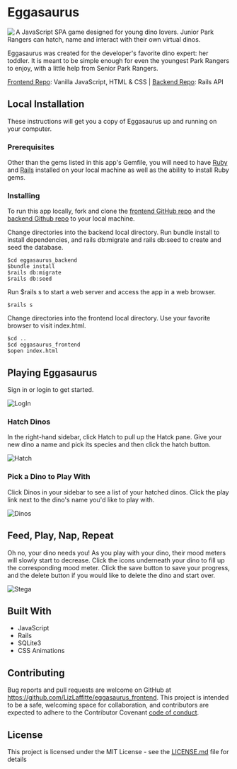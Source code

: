 # Eggasaurus 
<img src="https://user-images.githubusercontent.com/52801558/95231836-ad2e8b00-07d1-11eb-806c-f8d0fc751299.PNG" align="left" />A JavaScript SPA game designed for young dino lovers. Junior Park Rangers can hatch, name and interact with their own virtual dinos.

Eggasaurus was created for the developer's favorite dino expert: her toddler. It is meant to be simple enough for even the youngest Park Rangers to enjoy, with a little help from Senior Park Rangers.


[Frontend Repo](https://github.com/LizLaffitte/eggasaurus_frontend): Vanilla JavaScript, HTML & CSS | [Backend Repo](https://github.com/LizLaffitte/eggasaurus_backend): Rails API

## Local Installation

These instructions will get you a copy of Eggasaurus up and running on your computer.

### Prerequisites

Other than the gems listed in this app's Gemfile, you will need to have [Ruby](https://www.ruby-lang.org/en/downloads/) and [Rails](https://guides.rubyonrails.org/v5.0/getting_started.html) installed on your local machine as well as the ability to install Ruby gems.

### Installing

To run this app locally, fork and clone the [frontend GitHub repo](https://github.com/LizLaffitte/eggasaurus_frontend) and the [backend Github repo](https://github.com/LizLaffitte/eggasaurus_backend) to your local machine. 

Change directories into the backend local directory. Run bundle install to install dependencies, and rails db:migrate and rails db:seed to create and seed the database. 
```
$cd eggasaurus_backend
$bundle install
$rails db:migrate
$rails db:seed
```

Run $rails s to start a web server and access the app in a web browser. 
```
$rails s
```

Change directories into the frontend local directory. Use your favorite browser to visit index.html.

```
$cd ..
$cd eggasaurus_frontend
$open index.html
```

## Playing Eggasaurus


Sign in or login to get started.

![LogIn](https://user-images.githubusercontent.com/52801558/95231911-cb948680-07d1-11eb-9f9b-1568b358940a.PNG)

### Hatch Dinos
In the right-hand sidebar, click Hatch to pull up the Hatck pane. Give your new dino a name and pick its species and then click the hatch button.

![Hatch](https://user-images.githubusercontent.com/52801558/95232648-cbe15180-07d2-11eb-93a2-a3f1ba433ba8.PNG)


### Pick a Dino to Play With
Click Dinos in your sidebar to see a list of your hatched dinos. Click the play link next to the dino's name you'd like to play with.

![Dinos](https://user-images.githubusercontent.com/52801558/95232552-a94f3880-07d2-11eb-9da5-0b4e07a0de11.PNG)


## Feed, Play, Nap, Repeat
Oh no, your dino needs you! As you play with your dino, their mood meters will slowly start to decrease. Click the icons underneath your dino to fill up the corresponding mood meter. Click the save button to save your progress, and the delete button if you would like to delete the dino and start over.

![Stega](https://user-images.githubusercontent.com/52801558/95232680-d7347d00-07d2-11eb-9520-c04b0be03ce9.PNG)


## Built With
* JavaScript 
* Rails
* SQLite3 
* CSS Animations

## Contributing

Bug reports and pull requests are welcome on GitHub at https://github.com/LizLaffitte/eggasaurus_frontend. This project is intended to be a safe, welcoming space for collaboration, and contributors are expected to adhere to the Contributor Covenant [code of conduct](code_of_conduct.md).


## License

This project is licensed under the MIT License - see the [LICENSE.md](LICENSE) file for details